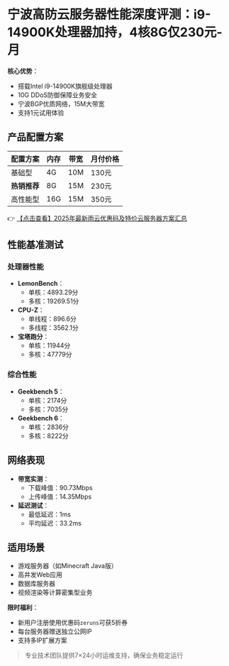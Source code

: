 # 宁波高防云服务器性能深度评测：i9-14900K处理器加持，4核8G仅230元-月

**核心优势**：
- 搭载Intel i9-14900K旗舰级处理器
- 10G DDoS防御保障业务安全
- 宁波BGP优质网络，15M大带宽
- 支持1元试用体验

## 产品配置方案
| 配置方案       | 内存 | 带宽 | 月付价格 |
|----------------|------|------|----------|
| 基础型         | 4G   | 10M  | 130元    |
| **热销推荐**   | 8G   | 15M  | 230元    |
| 高性能型       | 16G  | 15M  | 350元    |

👉 [【点击查看】2025年最新雨云优惠码及特价云服务器方案汇总](https://bit.ly/RainYun)

## 性能基准测试
### 处理器性能
- **LemonBench**：
  - 单核：4893.29分
  - 多核：19269.51分
- **CPU-Z**：
  - 单线程：896.6分
  - 多线程：3562.1分
- **宝塔跑分**：
  - 单核：11944分
  - 多核：47779分

### 综合性能
- **Geekbench 5**：
  - 单核：2174分
  - 多核：7035分
- **Geekbench 6**：
  - 单核：2836分
  - 多核：8222分

## 网络表现
- **带宽实测**：
  - 下载峰值：90.73Mbps
  - 上传峰值：14.35Mbps
- **延迟测试**：
  - 最低延迟：1ms
  - 平均延迟：33.2ms

## 适用场景
- 游戏服务器（如Minecraft Java版）
- 高并发Web应用
- 数据库服务器
- 视频渲染等计算密集型业务

**限时福利**：
- 新用户注册使用优惠码`zeruns`可获5折券
- 每台服务器赠送独立公网IP
- 支持多IP扩展方案

> 专业技术团队提供7×24小时运维支持，确保业务稳定运行